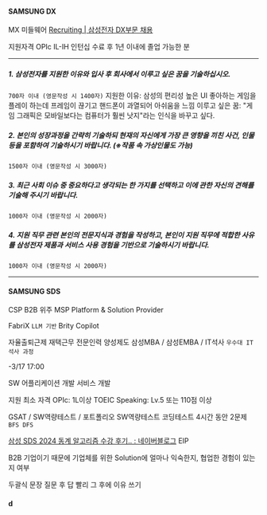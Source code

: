 #### SAMSUNG DX

MX 미들웨어
[Recruiting | 삼성전자 DX부문 채용](https://www.samsung-dxrecruit.com/careermap/detail/S0001_C0003)

지원자격
OPIc IL-IH
인턴십 수료 후 1년 이내에 졸업 가능한 분

------
##### 1. 삼성전자를 지원한 이유와 입사 후 회사에서 이루고 싶은 꿈을 기술하십시오. 
`700자 이내 (영문작성 시 1400자)`
지원한 이유: 
삼성의 편리성 높은 UI
좋아하는 게임을 플레이 하는데 프레임이 끊기고 핸드폰이 과열되어 아쉬움을 느낌
이루고 싶은 꿈: "게임 그래픽은 모바일보다는 컴퓨터가 훨씬 낫지"라는 인식을 바꾸고 싶다.

##### 2. 본인의 성장과정을 간략히 기술하되 현재의 자신에게 가장 큰 영향을 끼친 사건, 인물 등을 포함하여 기술하시기 바랍니다. (※작품 속 가상인물도 가능)
`1500자 이내 (영문작성 시 3000자)`


##### 3. 최근 사회 이슈 중 중요하다고 생각되는 한 가지를 선택하고 이에 관한 자신의 견해를 기술해 주시기 바랍니다.
`1000자 이내 (영문작성 시 2000자)`


##### 4. 지원 직무 관련 본인의 전문지식과 경험을 작성하고, 본인이 지원 직무에 적합한 사유를 삼성전자 제품과 서비스 사용 경험을 기반으로 기술하시기 바랍니다.
`1000자 이내 (영문작성 시 2000자)`


---

#### SAMSUNG SDS

CSP B2B 위주
MSP
Platform & Solution Provider

FabriX `LLM 기반`
Brity Copilot

자율출퇴근제
재택근무
전문인력 양성제도 삼성MBA / 삼성EMBA / IT석사 `우수대 IT석사 과정`

-3/17 17:00

SW
어플리케이션 개발
서비스 개발

지원 최소 자격
OPIc: 1L이상
TOEIC Speaking: Lv.5 또는 110점 이상


GSAT / SW역량테스트 / 포트폴리오
SW역량테스트 코딩테스트
4시간 동안 2문제 `BFS DFS`

[삼성 SDS 2024 동계 알고리즘 수강 후기.. : 네이버블로그](https://blog.naver.com/eyes_from_es/223376220110)
EIP

B2B 기업이기 때문에 기업체를 위한 Solution에 얼마나 익숙한지, 협업한 경험이 있는지 여부

두괄식 문장
질문 후 답 빨리 그 후에 이유 쓰기

#### d

